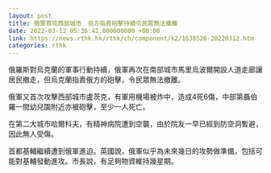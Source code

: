 ```yaml
---
layout: post
title: 俄軍首攻西部城市　烏方指責砲擊持續令民眾無法撤離
date: 2022-03-12 05:36:42.000000000 +08:00
link: https://news.rthk.hk/rthk/ch/component/k2/1638526-20220312.htm
categories: rthk
---
```


俄羅斯對烏克蘭的軍事行動持續，俄軍再次在南部城市馬里烏波爾開設人道走廊讓居民撤走，但烏克蘭指責俄方的砲擊，令民眾無法撤離。

俄軍又首次攻擊西部城市盧茨克，有軍用機場被炸中，造成4死6傷，中部第聶伯羅一間幼兒園附近亦被砲擊，至少一人死亡。

在第二大城市哈爾科夫，有精神病院遭到空襲，由於院友一早已經到防空洞暫避，因此無人受傷。

首都基輔繼續遭到俄軍進迫。英國說，俄軍似乎為未來幾日的攻勢做準備，包括可能對基輔發動進攻。市長說，有足夠物資維持幾星期。
